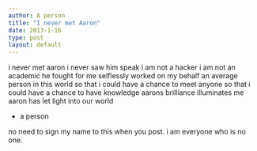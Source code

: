 ```yaml
---
author: A person
title: "I never met Aaron"
date: 2013-1-16
type: post
layout: default
---
```

i never met aaron  i never saw him speak  i am not a hacker  i am not an academic
he fought for me   selflessly worked on my behalf   an average person in this world
so that i could have a chance to meet anyone
so that i could have a chance to have knowledge
aarons brilliance illuminates me
aaron has let light into our world
- a person


no need to sign my name to this when you post.  i am everyone who is no one.